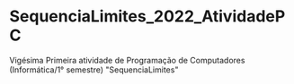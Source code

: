 # SequenciaLimites_2022_AtividadePC
Vigésima Primeira atividade de Programação de Computadores (Informática/1° semestre) "SequenciaLimites"
